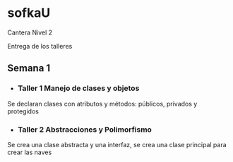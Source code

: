 # sofkaU
Cantera Nivel 2

Entrega de los talleres

## Semana 1

- ### Taller 1 Manejo de clases y objetos

Se declaran clases con atributos y métodos: públicos, privados y protegidos

- ### Taller 2 Abstracciones y Polimorfismo

Se crea una clase abstracta y una interfaz, se crea una clase principal para crear las naves
